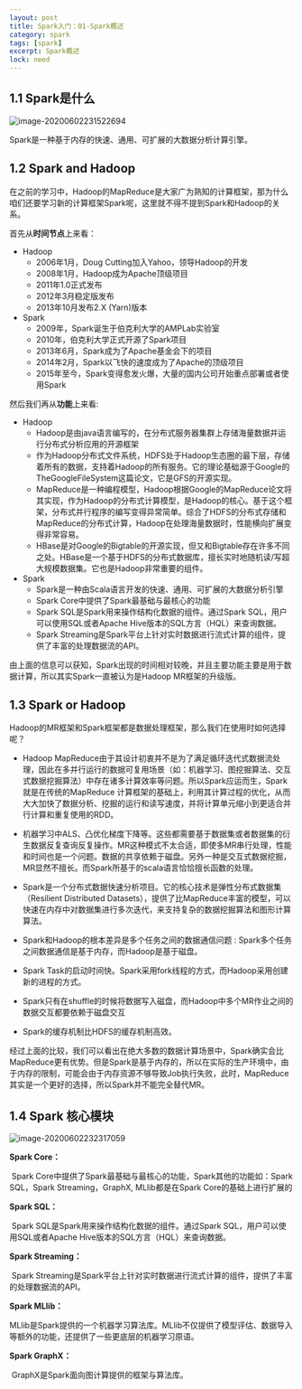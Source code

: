 ```yaml
---
layout: post
title: Spark入门：01-Spark概述
category: spark
tags: [spark]
excerpt: Spark概述
lock: need
---
```


## 1.1 Spark是什么

![image-20200602231522694](https://lcode-cloudimg.oss-cn-shenzhen.aliyuncs.com/picGO/20200602231522.png)

Spark是一种基于内存的快速、通用、可扩展的大数据分析计算引擎。

## 1.2 Spark and Hadoop

​	 在之前的学习中，Hadoop的MapReduce是大家广为熟知的计算框架，那为什么咱们还要学习新的计算框架Spark呢，这里就不得不提到Spark和Hadoop的关系。

首先从**时间节点**上来看：

- Hadoop
  - 2006年1月，Doug Cutting加入Yahoo，领导Hadoop的开发
  - 2008年1月，Hadoop成为Apache顶级项目
  - 2011年1.0正式发布
  - 2012年3月稳定版发布
  - 2013年10月发布2.X (Yarn)版本
- Spark
  - 2009年，Spark诞生于伯克利大学的AMPLab实验室
  - 2010年，伯克利大学正式开源了Spark项目
  - 2013年6月，Spark成为了Apache基金会下的项目
  - 2014年2月，Spark以飞快的速度成为了Apache的顶级项目
  - 2015年至今，Spark变得愈发火爆，大量的国内公司开始重点部署或者使用Spark

然后我们再从**功能**上来看:

- Hadoop
  - Hadoop是由java语言编写的，在分布式服务器集群上存储海量数据并运行分布式分析应用的开源框架
  - 作为Hadoop分布式文件系统，HDFS处于Hadoop生态圈的最下层，存储着所有的数据，支持着Hadoop的所有服务。它的理论基础源于Google的TheGoogleFileSystem这篇论文，它是GFS的开源实现。
  - MapReduce是一种编程模型，Hadoop根据Google的MapReduce论文将其实现，作为Hadoop的分布式计算模型，是Hadoop的核心。基于这个框架，分布式并行程序的编写变得异常简单。综合了HDFS的分布式存储和MapReduce的分布式计算，Hadoop在处理海量数据时，性能横向扩展变得非常容易。
  - HBase是对Google的Bigtable的开源实现，但又和Bigtable存在许多不同之处。HBase是一个基于HDFS的分布式数据库，擅长实时地随机读/写超大规模数据集。它也是Hadoop非常重要的组件。
- Spark
  - Spark是一种由Scala语言开发的快速、通用、可扩展的大数据分析引擎
  - Spark Core中提供了Spark最基础与最核心的功能
  - Spark SQL是Spark用来操作结构化数据的组件。通过Spark SQL，用户可以使用SQL或者Apache Hive版本的SQL方言（HQL）来查询数据。
  - Spark Streaming是Spark平台上针对实时数据进行流式计算的组件，提供了丰富的处理数据流的API。

​    由上面的信息可以获知，Spark出现的时间相对较晚，并且主要功能主要是用于数据计算，所以其实Spark一直被认为是Hadoop MR框架的升级版。

## 1.3 Spark or Hadoop

Hadoop的MR框架和Spark框架都是数据处理框架，那么我们在使用时如何选择呢？

- Hadoop MapReduce由于其设计初衷并不是为了满足循环迭代式数据流处理，因此在多并行运行的数据可复用场景（如：机器学习、图挖掘算法、交互式数据挖掘算法）中存在诸多计算效率等问题。所以Spark应运而生，Spark就是在传统的MapReduce 计算框架的基础上，利用其计算过程的优化，从而大大加快了数据分析、挖掘的运行和读写速度，并将计算单元缩小到更适合并行计算和重复使用的RDD。

- 机器学习中ALS、凸优化梯度下降等。这些都需要基于数据集或者数据集的衍生数据反复查询反复操作。MR这种模式不太合适，即使多MR串行处理，性能和时间也是一个问题。数据的共享依赖于磁盘。另外一种是交互式数据挖掘，MR显然不擅长。而Spark所基于的scala语言恰恰擅长函数的处理。

- Spark是一个分布式数据快速分析项目。它的核心技术是弹性分布式数据集（Resilient Distributed Datasets），提供了比MapReduce丰富的模型，可以快速在内存中对数据集进行多次迭代，来支持复杂的数据挖掘算法和图形计算算法。

- Spark和Hadoop的根本差异是多个任务之间的数据通信问题 : Spark多个任务之间数据通信是基于内存，而Hadoop是基于磁盘。

- Spark Task的启动时间快。Spark采用fork线程的方式，而Hadoop采用创建新的进程的方式。

- Spark只有在shuffle的时候将数据写入磁盘，而Hadoop中多个MR作业之间的数据交互都要依赖于磁盘交互

- Spark的缓存机制比HDFS的缓存机制高效。

​    经过上面的比较，我们可以看出在绝大多数的数据计算场景中，Spark确实会比MapReduce更有优势。但是Spark是基于内存的，所以在实际的生产环境中，由于内存的限制，可能会由于内存资源不够导致Job执行失败，此时，MapReduce其实是一个更好的选择，所以Spark并不能完全替代MR。

## 1.4 Spark 核心模块

![image-20200602232317059](https://lcode-cloudimg.oss-cn-shenzhen.aliyuncs.com/picGO/20200602232317.png)

**Spark Core：**

​      Spark Core中提供了Spark最基础与最核心的功能，Spark其他的功能如：Spark SQL，Spark Streaming，GraphX, MLlib都是在Spark Core的基础上进行扩展的

**Spark SQL：**

​      Spark SQL是Spark用来操作结构化数据的组件。通过Spark SQL，用户可以使用SQL或者Apache Hive版本的SQL方言（HQL）来查询数据。

**Spark Streaming：**

​      Spark Streaming是Spark平台上针对实时数据进行流式计算的组件，提供了丰富的处理数据流的API。

**Spark MLlib：**

​      MLlib是Spark提供的一个机器学习算法库。MLlib不仅提供了模型评估、数据导入等额外的功能，还提供了一些更底层的机器学习原语。

**Spark GraphX：**

​      GraphX是Spark面向图计算提供的框架与算法库。
